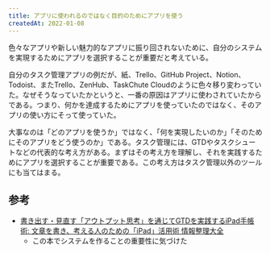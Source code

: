 ```yaml
---
title: アプリに使われるのではなく目的のためにアプリを使う
createdAt: 2022-01-08
---
```


色々なアプリや新しい魅力的なアプリに振り回されないために、自分のシステムを実現するためにアプリを選択することが重要だと考えている。

自分のタスク管理アプリの例だが、紙、Trello、GitHub Project、Notion、Todoist、またTrello、ZenHub、TaskChute Cloudのように色々移り変わっていた。なぜそうなっていたかというと、一番の原因はアプリに使わされていたからである。つまり、何かを達成するためにアプリを使っていたのではなく、そのアプリの使い方にそって使っていた。

大事なのは「どのアプリを使うか」ではなく、「何を実現したいのか」「そのためにそのアプリをどう使うのか」である。タスク管理には、GTDやタスクシュートなどの代表的な考え方がある。まずはその考え方を理解し、それを実践するためにアプリを選択することが重要である。この考え方はタスク管理以外のツールにも当てはまる。

## 参考

- [書き出す・見直す「アウトプット思考」を通じてGTDを実践するiPad手帳術: 文章を書き、考える人のための「iPad」活用術 情報整理大全](https://www.amazon.co.jp/%E6%9B%B8%E3%81%8D%E5%87%BA%E3%81%99%E3%83%BB%E8%A6%8B%E7%9B%B4%E3%81%99%E3%80%8C%E3%82%A2%E3%82%A6%E3%83%88%E3%83%97%E3%83%83%E3%83%88%E6%80%9D%E8%80%83%E3%80%8D%E3%82%92%E9%80%9A%E3%81%98%E3%81%A6GTD%E3%82%92%E5%AE%9F%E8%B7%B5%E3%81%99%E3%82%8BiPad%E6%89%8B%E5%B8%B3%E8%A1%93-%E6%96%87%E7%AB%A0%E3%82%92%E6%9B%B8%E3%81%8D%E3%80%81%E8%80%83%E3%81%88%E3%82%8B%E4%BA%BA%E3%81%AE%E3%81%9F%E3%82%81%E3%81%AE%E3%80%8CiPad%E3%80%8D%E6%B4%BB%E7%94%A8%E8%A1%93-%E6%83%85%E5%A0%B1%E6%95%B4%E7%90%86%E5%A4%A7%E5%85%A8-yoshinon-%E6%83%85%E5%A0%B1%E7%AE%A1%E7%90%86LOG-ebook/dp/B09MWG9F3Y/ref=sr_1_6?__mk_ja_JP=%E3%82%AB%E3%82%BF%E3%82%AB%E3%83%8A&keywords=gtd&qid=1641605612&s=books&sr=1-6)
  - この本でシステムを作ることの重要性に気づけた
